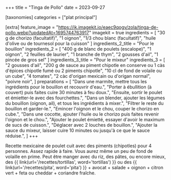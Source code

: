 +++
title = "Tinga de Pollo"
date = 2023-09-27

[taxonomies]
categories = ["plat principal"]

[extra]
feature_image = "https://ik.imagekit.io/eaec9qogv/zola/tinga-de-pollo.webp?updatedAt=1695744763917"
imagekit = true
ingredients = [
  "30 g de chorizo (facultatif)",
  "1 oignon",
  "1/3 chou blanc (facultatif)",
  "huile d'olive ou de tournesol pour la cuisson"
]
ingredients_2_title = "Pour le bouillon"
ingredients_2 = [
  "400 g de blanc de poulets (escalope)",
  "1 oignon",
  "2 feuilles de laurier",
  "1 branche de thym",
  "2 gousses d'ail",
  "1 pincée de gros sel"
]
ingredients_3_title = "Pour le mixeur"
ingredients_3 = [
  "2 gousses d'ail",
  "200 g de sauce au piment chipotle en conserve ou 1 càs d'épices chipotle fumé ou 2 piments chipotle",
  "10 cl de fond de volaile ou un cube",
  "4 tomates",
  "2 càc d'origan mexicain ou d'origan normal",
  "poivre noir",
]
preparations = [
  "Dans une marmite, mettre tous les ingrédients pour le bouillon et recouvrir d'eau.",
  "Porter à ébullition (à couvert) puis faites cuire 30 minutes à feu doux.",
  "Ensuite, sortir le poulet et émietter-le avec des fourchettes.",
  "Dans un blender, ajouter les légumes du bouillon (oignon, ail), et tous les ingrédients à mixer.",
  "Filtrer le reste du bouillon et garder-le.",
  "Emincer l'oignon et le chou, couper le chorizo en cube.",
  "Dans une cocotte, ajouter l'huile ou le chorizo puis faites revenir l'oignon et le chou.",
  "Ajouter le poulet émietté, essayer d'avoir le maximum de sucs de cuisson.",
  "Déglacer avec 2 louches de bouillon.",
  "Ajouter la sauce du mixeur, laisser cuire 10 minutes ou jusqu'à ce que le sauce réduise.",
]
+++

Recette mexicaine de poulet cuit avec des piments (chipotles) pour 4 personnes. Assez rapide à faire. Vous aurez même un peu de fond de volaille en prime. Peut être manger avec du riz, des pâtes, ou encore mieux, des {{ link(url='/recettes/tortillas', word='tortillas') }} ou des {{ link(url='/recettes/pita', word='pita') }} + avocat + salade + oignon + citron vert + feta ou cheddar + coriandre fraîche.
